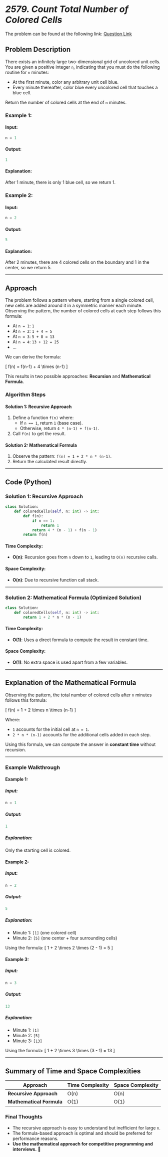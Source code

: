 # *2579. Count Total Number of Colored Cells*

The problem can be found at the following link: [Question Link](https://leetcode.com/problems/count-total-number-of-colored-cells/)

## **Problem Description**

There exists an infinitely large two-dimensional grid of uncolored unit cells. You are given a positive integer `n`, indicating that you must do the following routine for `n` minutes:

- At the first minute, color any arbitrary unit cell blue.
- Every minute thereafter, color blue every uncolored cell that touches a blue cell.

Return the number of colored cells at the end of `n` minutes.

### Example 1:

#### Input:
```python
n = 1
```

#### Output:
```python
1
```

#### Explanation:
After 1 minute, there is only 1 blue cell, so we return 1.

### Example 2:

#### Input:
```python
n = 2
```

#### Output:
```python
5
```

#### Explanation:
After 2 minutes, there are 4 colored cells on the boundary and 1 in the center, so we return 5.

---

## **Approach**

The problem follows a pattern where, starting from a single colored cell, new cells are added around it in a symmetric manner each minute. Observing the pattern, the number of colored cells at each step follows this formula:

- At `n = 1`: `1`
- At `n = 2`: `1 + 4 = 5`
- At `n = 3`: `5 + 8 = 13`
- At `n = 4`: `13 + 12 = 25`
- ...

We can derive the formula:

\[ f(n) = f(n-1) + 4 \times (n-1) \]

This results in two possible approaches: **Recursion** and **Mathematical Formula**.

### **Algorithm Steps**

#### **Solution 1: Recursive Approach**
1. Define a function `f(n)` where:
   - If `n == 1`, return `1` (base case).
   - Otherwise, return `4 * (n-1) + f(n-1)`.
2. Call `f(n)` to get the result.

#### **Solution 2: Mathematical Formula**
1. Observe the pattern: `f(n) = 1 + 2 * n * (n-1)`.
2. Return the calculated result directly.

---

## **Code (Python)**

### **Solution 1: Recursive Approach**
```python
class Solution:
    def coloredCells(self, n: int) -> int:
        def f(n):
            if n == 1:
                return 1
            return 4 * (n - 1) + f(n - 1)
        return f(n)
```

#### **Time Complexity**:
- **O(n)**: Recursion goes from `n` down to `1`, leading to `O(n)` recursive calls.

#### **Space Complexity**:
- **O(n)**: Due to recursive function call stack.

---

### **Solution 2: Mathematical Formula (Optimized Solution)**
```python
class Solution:
    def coloredCells(self, n: int) -> int:
        return 1 + 2 * n * (n - 1)
```

#### **Time Complexity**:
- **O(1)**: Uses a direct formula to compute the result in constant time.

#### **Space Complexity**:
- **O(1)**: No extra space is used apart from a few variables.

---

## **Explanation of the Mathematical Formula**

Observing the pattern, the total number of colored cells after `n` minutes follows this formula:

\[ f(n) = 1 + 2 \times n \times (n-1) \]

Where:
- `1` accounts for the initial cell at `n = 1`.
- `2 * n * (n-1)` accounts for the additional cells added in each step.

Using this formula, we can compute the answer in **constant time** without recursion.

---

### **Example Walkthrough**

#### Example 1:
##### Input:
```python
n = 1
```
##### Output:
```python
1
```
##### Explanation:
Only the starting cell is colored.

#### Example 2:
##### Input:
```python
n = 2
```
##### Output:
```python
5
```
##### Explanation:
- Minute 1: `[1]` (one colored cell)
- Minute 2: `[5]` (one center + four surrounding cells)

Using the formula:
\[ 1 + 2 \times 2 \times (2 - 1) = 5 \]

#### Example 3:
##### Input:
```python
n = 3
```
##### Output:
```python
13
```
##### Explanation:
- Minute 1: `[1]`
- Minute 2: `[5]`
- Minute 3: `[13]`

Using the formula:
\[ 1 + 2 \times 3 \times (3 - 1) = 13 \]

---

## **Summary of Time and Space Complexities**

| Approach | Time Complexity | Space Complexity |
|----------|----------------|------------------|
| **Recursive Approach** | O(n) | O(n) |
| **Mathematical Formula** | O(1) | O(1) |

### **Final Thoughts**
- The recursive approach is easy to understand but inefficient for large `n`.
- The formula-based approach is optimal and should be preferred for performance reasons.
- **Use the mathematical approach for competitive programming and interviews.** 🚀

